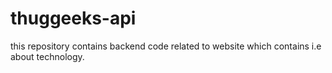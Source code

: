 # thuggeeks-api
this repository contains backend code related to website which contains i.e about technology.
